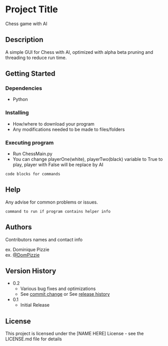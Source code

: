 # Project Title

Chess game with AI

## Description

A simple GUI for Chess with AI, optimized with alpha beta pruning and threading to reduce run time.

## Getting Started

### Dependencies

* Python

### Installing

* How/where to download your program
* Any modifications needed to be made to files/folders

### Executing program

* Run ChessMain.py
* You can change playerOne(white), playerTwo(black) variable to True to play, player with False will be replace by AI

```
code blocks for commands
```

## Help

Any advise for common problems or issues.
```
command to run if program contains helper info
```

## Authors

Contributors names and contact info

ex. Dominique Pizzie  
ex. [@DomPizzie](https://twitter.com/dompizzie)

## Version History

* 0.2
    * Various bug fixes and optimizations
    * See [commit change]() or See [release history]()
* 0.1
    * Initial Release

## License

This project is licensed under the [NAME HERE] License - see the LICENSE.md file for details

